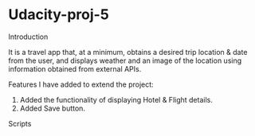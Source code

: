 # Udacity-proj-5

Introduction

It is a travel app that, at a minimum, obtains a desired trip location & date from the user, and displays weather and an image of the location using information obtained from external APIs.

Features I have added to extend the project:

1. Added the functionality of displaying Hotel & Flight details.
2. Added Save button.

Scripts
